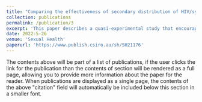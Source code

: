 ```yaml
---
title: "Comparing the effectiveness of secondary distribution of HIV/syphilis dual self-testing to testing card referral in promoting HIV testing among gay, bisexual, and other men who have sex with men in Guangzhou, China: a quasi-experimental study"
collection: publications
permalink: /publication/3
excerpt: 'This paper describes a quasi-experimental study that encourages peers to distribute HIV self-tests to members in their social networks.'
date: 2022-5-26
venue: 'Sexual Health'
paperurl: 'https://www.publish.csiro.au/sh/SH21176'
---
```


The contents above will be part of a list of publications, if the user clicks the link for the publication than the contents of section will be rendered as a full page, allowing you to provide more information about the paper for the reader. When publications are displayed as a single page, the contents of the above "citation" field will automatically be included below this section in a smaller font.